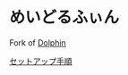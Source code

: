 
<h1>めいどるふぃん</h1>

Fork of [Dolphin](https://github.com/syuilo/dolphin)

[セットアップ手順](https://github.com/mei23/memo/blob/master/misskey/Setup-Ubuntu1804-Dolphin.md)
